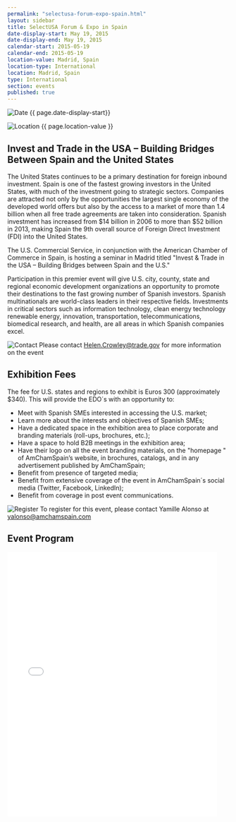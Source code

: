 ```yaml
---
permalink: "selectusa-forum-expo-spain.html"
layout: sidebar
title: SelectUSA Forum & Expo in Spain
date-display-start: May 19, 2015
date-display-end: May 19, 2015
calendar-start: 2015-05-19
calendar-end: 2015-05-19
location-value: Madrid, Spain
location-type: International
location: Madrid, Spain
type: International
section: events
published: true
---
```


![Date](https://google.github.io/material-design-icons/action/svg/design/ic_event_24px.svg "Date") {{ page.date-display-start}}

![Location](http://google.github.io/material-design-icons/social/svg/design/ic_location_city_24px.svg "Location") {{ page.location-value }}

## Invest and Trade in the USA – Building Bridges Between Spain and the United States

The United States continues to be a primary destination for foreign inbound investment. Spain is one of the fastest growing investors in the United States, with much of the investment going to strategic sectors. Companies are attracted not only by the opportunities the largest single economy of the developed world offers but also by the access to a market of more than 1.4 billion when all free trade agreements are taken into consideration. Spanish investment has increased from $14 billion in 2006 to more than $52 billion in 2013, making Spain the 9th overall source of Foreign Direct Investment (FDI) into the United States.

The U.S. Commercial Service, in conjunction with the American Chamber of Commerce in Spain, is hosting a seminar in Madrid titled "Invest & Trade in the USA – Building Bridges between Spain and the U.S."

Participation in this premier event will give U.S. city, county, state and regional economic development organizations an opportunity to promote their destinations to the fast growing number of Spanish investors. Spanish multinationals are world-class leaders in their respective fields. Investments in critical sectors such as information technology, clean energy technology renewable energy, innovation, transportation, telecommunications, biomedical research, and health, are all areas in which Spanish companies excel.

![Contact](https://google.github.io/material-design-icons/action/svg/design/ic_question_answer_24px.svg "Contact") Please contact [Helen.Crowley@trade.gov](Helen.Crowley@trade.gov) for more information on the event

## Exhibition Fees

The fee for U.S. states and regions to exhibit is Euros 300 (approximately $340). This will provide the EDO´s with an opportunity to:

* Meet with Spanish SMEs interested in accessing the U.S. market;
* Learn more about the interests and objectives of Spanish SMEs;
* Have a dedicated space in the exhibition area to place corporate and branding materials (roll-ups, brochures, etc.);
* Have a space to hold B2B meetings in the exhibition area;
* Have their logo on all the event branding materials, on the "homepage " of AmChamSpain’s website, in brochures, catalogs, and in any advertisement published by AmChamSpain;
* Benefit from presence of targeted media;
* Benefit from extensive coverage of the event in AmChamSpain´s social media (Twitter, Facebook, LinkedIn);
* Benefit from coverage in post event communications.

![Register](https://google.github.io/material-design-icons/content/svg/design/ic_send_24px.svg "RSVP") To register for this event, please contact Yamille Alonso at [yalonso@amchamspain.com](yalonso@amchamspain.com)

## Event Program
<iframe src="//www.slideshare.net/slideshow/embed_code/46989029" width="476" height="600" frameborder="0" marginwidth="0" marginheight="0" scrolling="no"></iframe>
